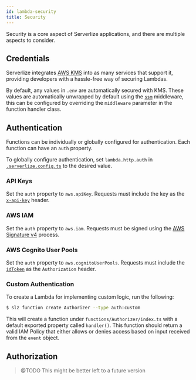 ```yaml
---
id: lambda-security
title: Security
---
```


Security is a core aspect of Serverlize applications, and there are multiple
aspects to consider.

## Credentials

Serverlize integrates [AWS KMS][link-aws-kms] into as many services that
support it, providing developers with a hassle-free way of securing Lambdas.

By default, any values in `.env` are automatically secured with KMS. These
values are automatically unwrapped by default using the [`ssm`][link-middy-ssm]
middleware, this can be configured by overriding the `middleware` parameter in
the function handler class.

## Authentication

Functions can be individually or globally configured for authentication. Each
function can have an `auth` property.

To globally configure authentication, set `lambda.http.auth` in
[`.serverlize.config.ts`][link-configuration] to the desired value.

### API Keys

Set the `auth` property to `aws.apiKey`. Requests must include the key as the
[`x-api-key`][link-api-key] header.

### AWS IAM

Set the `auth` property to `aws.iam`. Requests must be signed using the
[AWS Signature v4][link-aws-sig-v4] process.

### AWS Cognito User Pools

Set the `auth` property to `aws.cognitoUserPools`. Requests must include the
[`idToken`][link-cognito] as the `Authorization` header.

### Custom Authentication

To create a Lambda for implementing custom logic, run the following:

```bash
$ slz function create Authorizer --type auth:custom
```

This will create a function under `functions/Authorizer/index.ts` with a
default exported property called `handler()`. This function should return
a valid IAM Policy that either allows or denies access based on input
received from the `event` object.

## Authorization

> @TODO This might be better left to a future version

[link-aws-kms]: http://google.com
[link-middy-ssm]: https://github.com/middyjs/middy/tree/1.0.0-alpha/packages/ssm
[link-configuration]: ./getting-started-configuration
[link-api-key]: https://docs.aws.amazon.com/apigateway/latest/developerguide/api-gateway-create-usage-plans-with-rest-api.html#api-gateway-usage-plan-test-with-postman
[link-aws-sig-v4]: https://docs.aws.amazon.com/general/latest/gr/signature-version-4.html
[link-cognito]: https://docs.aws.amazon.com/apigateway/latest/developerguide/apigateway-enable-cognito-user-pool.html
